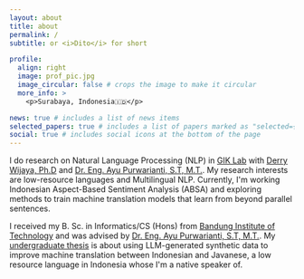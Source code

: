 ```yaml
---
layout: about
title: about
permalink: /
subtitle: or <i>Dito</i> for short

profile:
  align: right
  image: prof_pic.jpg
  image_circular: false # crops the image to make it circular
  more_info: >
    <p>Surabaya, Indonesia🇮🇩</p>

news: true # includes a list of news items
selected_papers: true # includes a list of papers marked as "selected={true}"
social: true # includes social icons at the bottom of the page
---
```


I do research on Natural Language Processing (NLP) in [GIK Lab](https://sites.google.com/site/garudailmukomputer/about) with [Derry Wijaya, Ph.D](https://derrywijaya.github.io/web/) and [Dr. Eng. Ayu Purwarianti, S.T, M.T.](https://www.itb.ac.id/staf/profil/ayu-purwarianti). My research interests are low-resource languages and Multilingual NLP. Currently, I'm working Indonesian Aspect-Based Sentiment Analysis (ABSA) and exploring methods to train machine translation models that learn from beyond parallel sentences.

I received my B. Sc. in Informatics/CS (Hons) from [Bandung Institute of Technology](https://stei.itb.ac.id/) and was advised by [Dr. Eng. Ayu Purwarianti, S.T, M.T.](https://www.itb.ac.id/staf/profil/ayu-purwarianti). My [undergraduate thesis](https://drive.google.com/file/d/1pH1yDeesF4Aw-kfJ91-2Z_Xyb_7N9mp7/view?usp=sharing) is about using LLM-generated synthetic data to improve machine translation between Indonesian and Javanese, a low resource language in Indonesia whose I'm a native speaker of.